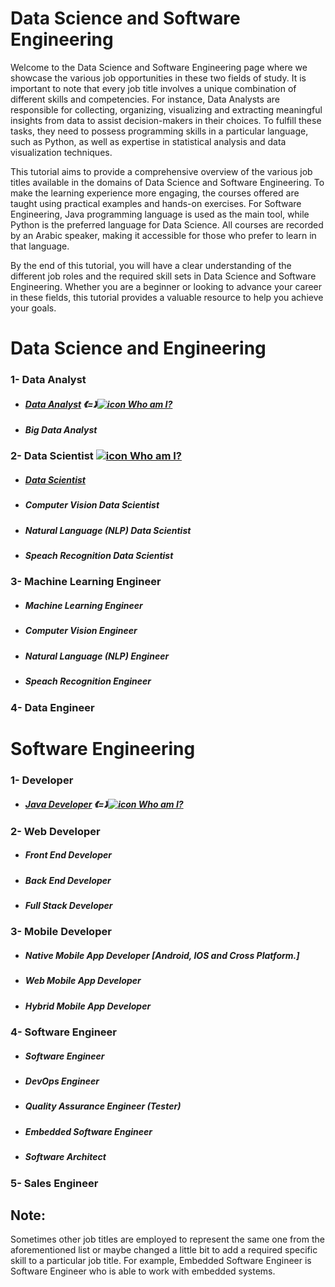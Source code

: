 # Data Science and Software Engineering
Welcome to the Data Science and Software Engineering page where we showcase the various job opportunities in these two fields of study. It is important to note that every job title involves a unique combination of different skills and competencies. For instance, Data Analysts are responsible for collecting, organizing, visualizing and extracting meaningful insights from data to assist decision-makers in their choices. To fulfill these tasks, they need to possess programming skills in a particular language, such as Python, as well as expertise in statistical analysis and data visualization techniques.

This tutorial aims to provide a comprehensive overview of the various job titles available in the domains of Data Science and Software Engineering. To make the learning experience more engaging, the courses offered are taught using practical examples and hands-on exercises. For Software Engineering, Java programming language is used as the main tool, while Python is the preferred language for Data Science. All courses are recorded by an Arabic speaker, making it accessible for those who prefer to learn in that language.

By the end of this tutorial, you will have a clear understanding of the different job roles and the required skill sets in Data Science and Software Engineering. Whether you are a beginner or looking to advance your career in these fields, this tutorial provides a valuable resource to help you achieve your goals.

# Data Science and Engineering 
### 1- Data Analyst
* ##### [Data Analyst](https://github.com/aorogat/Data-Science-and-Software-Engineering/tree/master/Data%20Analyst) 《=》[![icon](images/video-camera-icon.png) Who am I?](https://youtu.be/Mmtq_xxo8iU)
* ##### Big Data Analyst
### 2- Data Scientist [![icon](images/video-camera-icon.png) Who am I?](https://youtu.be/dbp-OXRfUnU)
* ##### [Data Scientist](https://github.com/aorogat/Data-Science-and-Software-Engineering/tree/master/Data%20Scientist)
* ##### Computer Vision Data Scientist
* ##### Natural Language (NLP) Data Scientist
* ##### Speach Recognition Data Scientist
### 3- Machine Learning Engineer
* ##### Machine Learning Engineer
* ##### Computer Vision Engineer
* ##### Natural Language (NLP) Engineer
* ##### Speach Recognition Engineer
### 4- Data Engineer


# Software Engineering 
### 1- Developer
* ##### [Java Developer](https://github.com/aorogat/Data-Science-and-Software-Engineering/blob/master/Developer/README.md) 《=》[![icon](images/video-camera-icon.png) Who am I?](https://youtu.be/p-yJRJDuKd4)
### 2- Web Developer
* ##### Front End Developer
* ##### Back End Developer
* ##### Full Stack Developer
### 3- Mobile Developer
* ##### Native Mobile App Developer [Android, IOS and Cross Platform.]
* ##### Web Mobile App Developer
* ##### Hybrid Mobile App Developer
### 4- Software Engineer 
* ##### Software Engineer
* ##### DevOps Engineer
* ##### Quality Assurance Engineer (Tester)
* ##### Embedded Software Engineer 
* ##### Software Architect
### 5- Sales Engineer
## Note:
Sometimes other job titles are employed to represent the same one from the aforementioned list or maybe changed a little bit to add a required specific skill to a particular job title.
For example, Embedded Software Engineer is  Software Engineer who is able to work with embedded systems. 
